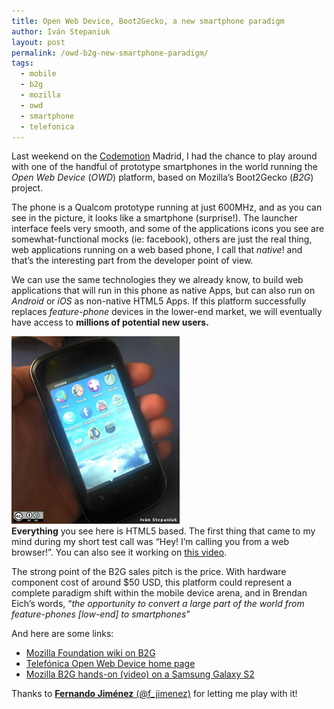 ```yaml
---
title: Open Web Device, Boot2Gecko, a new smartphone paradigm
author: Iván Stepaniuk
layout: post
permalink: /owd-b2g-new-smartphone-paradigm/
tags:
  - mobile
  - b2g
  - mozilla
  - owd
  - smartphone
  - telefonica
---
```

Last weekend on the <a href="http://codemotion.es/">Codemotion</a> Madrid, I had the chance to play around with one of the handful of prototype smartphones in the world running the <em>Open Web Device</em> (<em>OWD</em>) platform, based on Mozilla&#8217;s Boot2Gecko (<em>B2G</em>) project.

The phone is a Qualcom prototype running at just 600MHz, and as you can see in the picture, it looks like a smartphone (surprise!). The launcher interface feels very smooth, and some of the applications icons you see are somewhat-functional mocks (ie: facebook), others are just the real thing, web applications running on a web based phone, I call that <em>native</em>! and that&#8217;s the interesting part from the developer point of view.

We can use the same technologies they we already know, to build web applications that will run in this phone as native Apps, but can also run on <em>Android</em> or <em>iOS</em> as non-native HTML5 Apps. If this platform successfully replaces <em>feature-phone</em> devices in the lower-end market, we will eventually have access to <strong>millions of potential new users.</strong>

<a href="/img/qualcom-b2g.jpg"><img class="alignleft size-medium wp-image-37" title="Qualcom's B2G Prototype" src="/img/qualcom-b2g.jpg" alt="Qualcom's B2G Prototype" width="269" height="300" /></a><br /> <strong>Everything</strong> you see here is HTML5 based. The first thing that came to my mind during my short test call was &#8220;Hey! I&#8217;m calling you from a web browser!&#8221;. You can also see it working on <a href="http://www.youtube.com/watch?v=Q2NvLmmhOM8" target="_blank">this video</a>.

The strong point of the B2G sales pitch is the price. With hardware component cost of around $50 USD, this platform could represent a complete paradigm shift within the mobile device arena, and in Brendan Eich&#8217;s words, &#8220;<em>the opportunity to convert a large part of the world from  feature-phones [low-end] to smartphones</em>&#8221;

And here are some links:

 * <a href="https://wiki.mozilla.org/B2G">Mozilla Foundation wiki on B2G</a>
 * <a href="http://www.openwebdevice.com/">Telefónica Open Web Device home page</a>
 * <a href="http://www.engadget.com/2012/02/28/mozilla-boot-to-gecko-hands-on-video/">Mozilla B2G hands-on (video) on a Samsung Galaxy S2</a>

Thanks to <a href="http://twitter.com/f_jimenez">**Fernando Jiménez** (@f_jimenez)</a> for letting me play with it!
